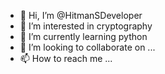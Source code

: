 - 👋 Hi, I’m @HitmanSDeveloper
- 👀 I’m interested in cryptography
- 🌱 I’m currently learning python
- 💞️ I’m looking to collaborate on ...
- 📫 How to reach me ...

<!---
HitmanSDeveloper/HitmanSDeveloper is a ✨ special ✨ repository because its `README.md` (this file) appears on your GitHub profile.
You can click the Preview link to take a look at your changes.
--->
